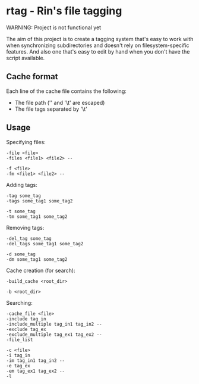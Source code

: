 # rtag - Rin's file tagging

WARNING: Project is not functional yet

The aim of this project is to create a tagging system that's easy to work with when synchronizing subdirectories and doesn't rely on filesystem-specific features. And also one that's easy to edit by hand when you don't have the script available.

## Cache format

Each line of the cache file contains the following:

- The file path ('\' and '\t' are escaped)
- The file tags separated by '\t'

## Usage

Specifying files:

```
-file <file>
-files <file1> <file2> --

-f <file>
-fm <file1> <file2> --
```

Adding tags:

```
-tag some_tag
-tags some_tag1 some_tag2

-t some_tag
-tm some_tag1 some_tag2
```

Removing tags:

```
-del_tag some_tag
-del_tags some_tag1 some_tag2

-d some_tag
-dm some_tag1 some_tag2
```

Cache creation (for search):

```
-build_cache <root_dir>

-b <root_dir>
```

Searching:

```
-cache_file <file>
-include tag_in
-include_multiple tag_in1 tag_in2 --
-exclude tag_ex
-exclude_multiple tag_ex1 tag_ex2 --
-file_list

-c <file>
-i tag_in
-im tag_in1 tag_in2 --
-e tag_ex
-em tag_ex1 tag_ex2 --
-l
```
